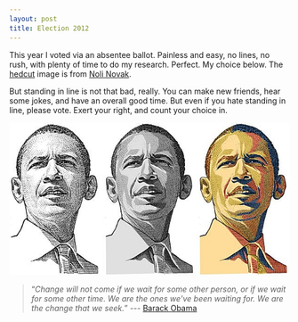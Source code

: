 ```yaml
---
layout: post
title: Election 2012
---
```

This year I voted via an absentee ballot. Painless and easy, no lines, no rush, with plenty of time to do my research. Perfect. My choice below. The [hedcut](http://en.wikipedia.org/wiki/Hedcut) image is from [Noli Novak](http://hedcuts.blogspot.com/2008/12/color.html).

But standing in line is not that bad, really. You can make new friends, hear some jokes, and have an overall good time. But even if you hate standing in line, please vote. Exert your right, and count your choice in.

![Barack Obama 2012](/images/11-06-2012/11-06-2012-00.png)

> “_Change will not come if we wait for some other person, or if we wait for some other time. We are the ones we've been waiting for. We are the change that we seek._” --- [Barack Obama](http://www.washingtonpost.com/wp-dyn/content/article/2008/02/06/AR2008020600199.html)
